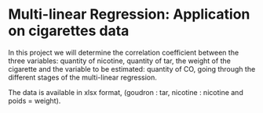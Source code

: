 # Multi-linear Regression: Application on cigarettes data

In this project we will determine the correlation coefficient between the three variables: quantity of nicotine, quantity of tar, the weight of the cigarette and the variable to be estimated: quantity of CO, going through the different stages of the multi-linear regression.

The data is available in xlsx format, (goudron : tar, nicotine : nicotine and poids = weight).
